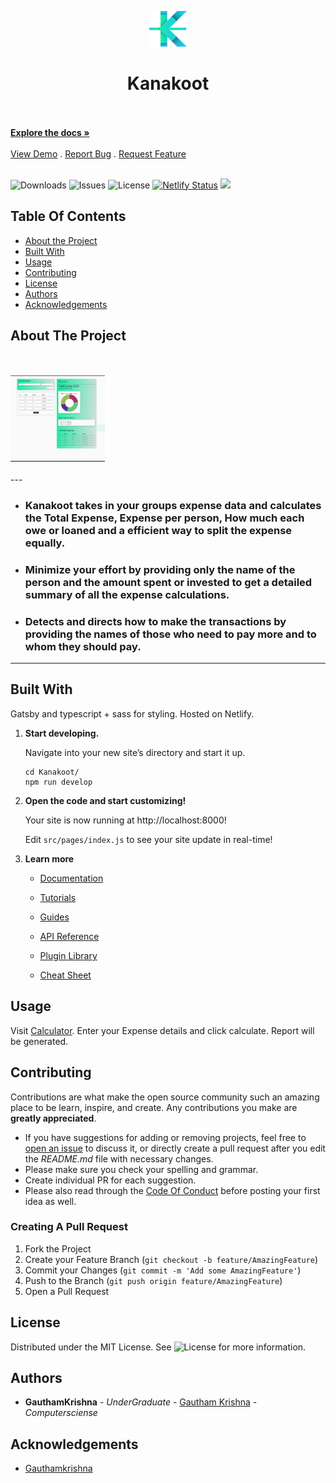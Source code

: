 <p align="center">
  <a href="https://kanakoot.netlify.app">
    <img alt="Gatsby" src="./src/assets/LogoMark.svg" width="60" />
  </a>
</p>
<h1 align="center">
  Kanakoot
</h1>
    <br/>
    <br/>
    <a href="https://github.com/gauthamkrishnax/Kanakoot"><strong>Explore the docs »</strong></a>
    <br/>
    <br/>
    <a href="https://kanakoot.netlify.app/">View Demo</a>
    .
    <a href="https://github.com/gauthamkrishnax/Kanakoot/issues">Report Bug</a>
    .
    <a href="https://github.com/gauthamkrishnax/Kanakoot/issues">Request Feature</a>
   <br/>
    <br/>

![Downloads](https://img.shields.io/github/downloads/gauthamkrishnax/Kanakoot/total)
![Issues](https://img.shields.io/github/issues/gauthamkrishnax/Kanakoot)
![License](https://img.shields.io/github/license/gauthamkrishnax/Kanakoot)
[![Netlify Status](https://api.netlify.com/api/v1/badges/020f05d4-5552-4947-870d-fd50a20263b7/deploy-status)](https://app.netlify.com/sites/kanakoot/deploys)
<img src="https://img.shields.io/website-up-down-green-red/http//kanakoot.netlify.app"/>

## Table Of Contents

- [About the Project](#about-the-project)
- [Built With](#built-with)
- [Usage](#usage)
- [Contributing](#contributing)
- [License](#license)
- [Authors](#authors)
- [Acknowledgements](#acknowledgements)

## About The Project

<br />
<br />

<img src="./screenshot.png" width="30%">
<br /><br />
---

- ### Kanakoot takes in your groups expense data and calculates the Total Expense, Expense per person, How much each owe or loaned and a efficient way to split the expense equally.

- ### Minimize your effort by providing only the name of the person and the amount spent or invested to get a detailed summary of all the expense calculations.

- ### Detects and directs how to make the transactions by providing the names of those who need to pay more and to whom they should pay.

---

## Built With

Gatsby and typescript + sass for styling. Hosted on Netlify.

1.  **Start developing.**

    Navigate into your new site’s directory and start it up.

    ```shell
    cd Kanakoot/
    npm run develop
    ```

2.  **Open the code and start customizing!**

    Your site is now running at http://localhost:8000!

    Edit `src/pages/index.js` to see your site update in real-time!

3.  **Learn more**

    - [Documentation](https://www.gatsbyjs.com/docs/?utm_source=starter&utm_medium=readme&utm_campaign=minimal-starter)

    - [Tutorials](https://www.gatsbyjs.com/tutorial/?utm_source=starter&utm_medium=readme&utm_campaign=minimal-starter)

    - [Guides](https://www.gatsbyjs.com/tutorial/?utm_source=starter&utm_medium=readme&utm_campaign=minimal-starter)

    - [API Reference](https://www.gatsbyjs.com/docs/api-reference/?utm_source=starter&utm_medium=readme&utm_campaign=minimal-starter)

    - [Plugin Library](https://www.gatsbyjs.com/plugins?utm_source=starter&utm_medium=readme&utm_campaign=minimal-starter)

    - [Cheat Sheet](https://www.gatsbyjs.com/docs/cheat-sheet/?utm_source=starter&utm_medium=readme&utm_campaign=minimal-starter)

## Usage

Visit [Calculator](https://kanakoot.netlify.app/calculator). Enter your Expense details and click calculate. Report will be generated.

## Contributing

Contributions are what make the open source community such an amazing place to be learn, inspire, and create. Any contributions you make are **greatly appreciated**.

- If you have suggestions for adding or removing projects, feel free to [open an issue](https://github.com/ShaanCoding/ReadME-Generator/issues/new) to discuss it, or directly create a pull request after you edit the _README.md_ file with necessary changes.
- Please make sure you check your spelling and grammar.
- Create individual PR for each suggestion.
- Please also read through the [Code Of Conduct](https://github.com/ShaanCoding/ReadME-Generator/blob/main/CODE_OF_CONDUCT.md) before posting your first idea as well.

### Creating A Pull Request

1. Fork the Project
2. Create your Feature Branch (`git checkout -b feature/AmazingFeature`)
3. Commit your Changes (`git commit -m 'Add some AmazingFeature'`)
4. Push to the Branch (`git push origin feature/AmazingFeature`)
5. Open a Pull Request

## License

Distributed under the MIT License. See ![License](https://img.shields.io/github/license/gauthamkrishnax/Kanakoot) for more information.

## Authors

- **GauthamKrishna** - _UnderGraduate_ - [Gautham Krishna](https://github.com/gauthamkrishnax/) - _Computersciense_

## Acknowledgements

- [Gauthamkrishna](https://github.com/gauthamkrishnax/)
